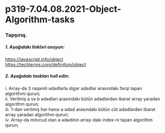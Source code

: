 # p319-7.04.08.2021-Object-Algorithm-tasks


### Tapşırıq.



##### 1. Aşağıdakı linkləri oxuyun:
https://javascript.info/object<br />
https://techterms.com/definition/object





##### 2. Aşağıdakı taskları həll edin:
i. Array-də 3 rəqəmli ədədlərlə digər ədədlər arasındakı fərqi tapan algorithmi qurun;<br />
ii. Verilmiş a və b ədədləri arasındakı bütün ədədlərdən ibarət array yaradan algorithm qurun;<br />
iii. 1-dən verilmiş hər hansı a ədəd arasındakı bütün cüt ədədlərdən ibarət array yaradan algorithm qurun;<br />
iv. Array-da mövcud olan a ədədinin array-dakı index-ni tapan algorithm qurun;<br />
